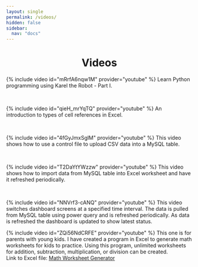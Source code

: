 ```yaml
---
layout: single
permalink: /videos/
hidden: false
sidebar:
  nav: "docs"
---
```


<h1 align="center">Videos</h1>

{% include video id="mRrfA6nqw1M" provider="youtube" %}
Learn Python programming using Karel the Robot - Part I.
<p>&nbsp;</p>


{% include video id="qieH_mrYqTQ" provider="youtube" %}
An introduction to types of cell references in Excel.
<p>&nbsp;</p>

{% include video id="4fGyJmxSglM" provider="youtube" %}
This video shows how to use a control file to upload CSV data into a MySQL table.
<p>&nbsp;</p>

{% include video id="T2DaYtYWzzw" provider="youtube" %}
This video shows how to import data from MySQL table into Excel worksheet and have it refreshed periodically.
<p>&nbsp;</p>

{% include video id="NNVrf3-cANQ" provider="youtube" %}
This video switches dashboard screens at a specified time interval. The data is pulled from MySQL table using power query and is refreshed  periodically. As data is refreshed the dashboard is updated to show latest status.

{% include video id="ZQi56NdCRFE" provider="youtube" %}
This one is for parents with young kids. I have created a program in Excel to generate math worksheets for kids to practice. Using this program, unlimited worksheets for addition, subtraction, multiplication, or division can be created.<br />
Link to Excel file: <a href="https://github.com/dagarwal98/miscellaneous">Math Worksheet Generator</a>